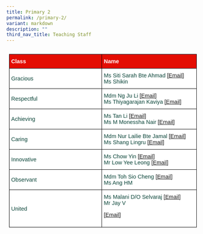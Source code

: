 ```yaml
---
title: Primary 2
permalink: /primary-2/
variant: markdown
description: ""
third_nav_title: Teaching Staff
---
```

<style type="text/css">
.tg  {border-collapse:collapse;border-spacing:0;margin:0px auto;}
.tg td{border-color:black;border-style:solid;border-width:1px;font-family:Arial, sans-serif;font-size:14.5px;
  overflow:hidden;padding:10px 5px;word-break:normal;}
.tg th{border-color:black;border-style:solid;border-width:1px;font-family:Arial, sans-serif;font-size:14.5px;
  font-weight:normal;overflow:hidden;padding:10px 5px;word-break:normal;}
.tg .tg-yhj3{background-color:#FFF;color:#0C463A;text-align:left;vertical-align:middle}
.tg .tg-feqv{background-color:#E40D03;color:#666;font-weight:bold;text-align:left;vertical-align:middle}
.tg .tg-o5fr{background-color:#FFF;color:#FD6500;text-align:left;vertical-align:middle}
</style>

<style type="text/css">
.tg  {border-collapse:collapse;border-spacing:0;margin:0px auto;}
.tg td{border-color:black;border-style:solid;border-width:1px;font-family:Arial, sans-serif;font-size:14.5px;
  overflow:hidden;padding:10px 5px;word-break:normal;}
.tg th{border-color:black;border-style:solid;border-width:1px;font-family:Arial, sans-serif;font-size:14.5px;
  font-weight:normal;overflow:hidden;padding:10px 5px;word-break:normal;}
.tg .tg-yhj3{background-color:#FFF;color:#0C463A;text-align:left;vertical-align:middle}
.tg .tg-feqv{background-color:#E40D03;color:#666;font-weight:bold;text-align:left;vertical-align:middle}
.tg .tg-o5fr{background-color:#FFF;color:#FD6500;text-align:left;vertical-align:middle}
</style>

<table class="tg" style="undefined;table-layout: fixed; width: 491px">
</table><table class="tg" style="undefined;table-layout: fixed; width: 491px">
<colgroup>
<col style="width: 320px">
<col style="width: 320px">
</colgroup>

<tbody>
  <tr>
    <td class="tg-feqv"><span style="color:#FFFFFF;background-color:#E40D03">Class</span></td>
    <td class="tg-feqv"><span style="color:#FFFFFF;background-color:#E40D03">Name</span></td>
  </tr>
		<tr>
    <td class="tg-yhj3">Gracious</td>
    <td class="tg-yhj3">Ms Siti Sarah Bte Ahmad <a target="_blank" rel="noopener noreferrer nofollow" href="mailto:siti_sarah_ahmad@schools.gov.sg">[Email]</a><br>
Ms Shikin </td></tr>
		<tr>
    <td class="tg-yhj3">Respectful</td>
    <td class="tg-yhj3">Mdm Ng Ju Li <a target="_blank" rel="noopener noreferrer nofollow" href="mailto:ng_ju_li@schools.gov.sg">[Email]</a><br>
			Ms Thiyagarajan Kaviya <a target="_blank" rel="noopener noreferrer nofollow" href="mailto:thiyagarajan_kaviya@schools.gov.sg">[Email]</a></td></tr>
	<tr>
    <td class="tg-yhj3">Achieving</td>
    <td class="tg-yhj3">Ms Tan Li <a target="_blank" rel="noopener noreferrer nofollow" href="mailto:tan_li_1@schools.gov.sg">[Email]</a><br>
Ms M Monessha Nair <a target="_blank" rel="noopener noreferrer nofollow" href="mailto:m_monessha_nair@schools.gov.sg">[Email]</a></td></tr>
<tr><td class="tg-yhj3">Caring</td>
    <td class="tg-yhj3">Mdm Nur Lailie Bte Jamal <a target="_blank" rel="noopener noreferrer nofollow" href="mailto:nur_lailie_jamal@schools.gov.sg">[Email]</a><br>
Ms Shang Lingru <a target="_blank" rel="noopener noreferrer nofollow" href="mailto:shang_lingru@schools.gov.sg">[Email]</a><br> </td></tr>
<tr>
    <td class="tg-yhj3">Innovative</td>
    <td class="tg-yhj3">Ms Chow Yin <a target="_blank" rel="noopener noreferrer nofollow" href="mailto:chow_yin@schools.gov.sg">[Email]</a><br>
			Mr Low Yee Leong <a target="_blank" rel="noopener noreferrer nofollow" href="mailto:low_yee_leong@schools.gov.sg">[Email]</a></td></tr>
			<tr>
    <td class="tg-yhj3">Observant</td>
    <td class="tg-yhj3">Mdm Toh Sio Cheng <a target="_blank" rel="noopener noreferrer nofollow" href="mailto:toh_sio_cheng@schools.gov.sg">[Email]</a><br>
			Ms Ang HM <a></a></td></tr>
									 <tr>
    <td class="tg-yhj3">United</td>
    <td class="tg-yhj3">Ms Malani D/O Selvaraj <a target="_blank" rel="noopener noreferrer nofollow" href="mailto:malani_selvaraj@schools.gov.sg">[Email]</a><br>
			Mr Jay V <a target="_blank" rel="noopener noreferrer nofollow" href="mailto: @schools.gov.sg">
			
			
			
			
			
			
			
			
			
[Email]</a></td></tr>
</tbody>
</table>
